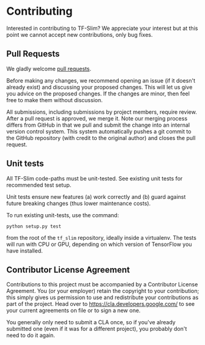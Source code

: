 # Contributing

Interested in contributing to TF-Slim? We appreciate your interest but at this
point we cannot accept new contributions, only bug fixes.

## Pull Requests

We gladly welcome [pull requests](
https://help.github.com/articles/about-pull-requests/).

Before making any changes, we recommend opening an issue (if it
doesn't already exist) and discussing your proposed changes. This will
let us give you advice on the proposed changes. If the changes are
minor, then feel free to make them without discussion.


All submissions, including submissions by project members, require review. After
a pull request is approved, we merge it. Note our merging process differs
from GitHub in that we pull and submit the change into an internal version
control system. This system automatically pushes a git commit to the GitHub
repository (with credit to the original author) and closes the pull request.



## Unit tests

All TF-Slim code-paths must be unit-tested.  See existing unit tests
for recommended test setup.

Unit tests ensure new features (a) work correctly and (b) guard against future
breaking changes (thus lower maintenance costs).

To run existing unit-tests, use the command:


```shell
python setup.py test
```

from the root of the `tf_slim` repository, ideally inside a virtualenv.
The tests will run with CPU or GPU, depending on which version of TensorFlow
you have installed.


## Contributor License Agreement

Contributions to this project must be accompanied by a Contributor License
Agreement. You (or your employer) retain the copyright to your contribution;
this simply gives us permission to use and redistribute your contributions as
part of the project. Head over to <https://cla.developers.google.com/> to see
your current agreements on file or to sign a new one.

You generally only need to submit a CLA once, so if you've already submitted one
(even if it was for a different project), you probably don't need to do it
again.
